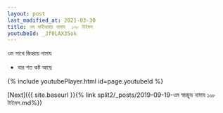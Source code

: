 ```yaml
---
layout: post
last_modified_at: 2021-03-30
title: ওম মাহীধারায় নামায  ১০৮ টাইমস
youtubeId: _Jf0LAX35ok
---
```

 
 
 ওম সাথে জিহ্বায় নামায  
 
 -  যার শত কষ্ট আছে 
 
  
 
  
 
 
 
 
 
 


{% include youtubePlayer.html id=page.youtubeId %}
 
[Next]({{ site.baseurl }}{% link  split2/_posts/2019-09-19-ওম স্বয়ম্ভুভ নামায ১০৮ টাইমস.md%})
 
